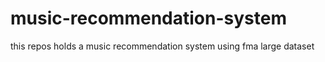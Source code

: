 # music-recommendation-system
this repos holds a music recommendation system using fma large dataset
